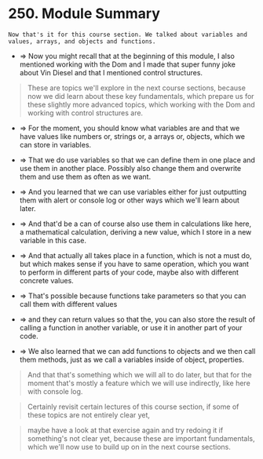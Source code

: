 # 250. Module Summary

```
Now that's it for this course section. We talked about variables and values, arrays, and objects and functions.
```

- => Now you might recall that at the beginning of this module, I also mentioned working with the Dom and I made that super funny joke about Vin Diesel and that I mentioned control structures.

> These are topics we'll explore in the next course sections, because now we did learn about these key fundamentals, which prepare us for these slightly more advanced topics, which working with the Dom and working with control structures are.

- => For the moment, you should know what variables are and that we have values like numbers or, strings or, a arrays or, objects, which we can store in variables.

- => That we do use variables so that we can define them in one place and use them in another place. Possibly also change them and overwrite them and use them as often as we want.

- => And you learned that we can use variables either for just outputting them with alert or console log or other ways which we'll learn about later.

- => And that'd be a can of course also use them in calculations like here, a mathematical calculation, deriving a new value, which I store in a new variable in this case.

- => And that actually all takes place in a function, which is not a must do, but which makes sense if you have to same operation, which you want to perform in different parts of your code, maybe also with different concrete values.

- => That's possible because functions take parameters so that you can call them with different values

- => and they can return values so that the, you can also store the result of calling a function in another variable, or use it in another part of your code.

- => We also learned that we can add functions to objects and we then call them methods, just as we call a variables inside of object, properties.

> And that that's something which we will all to do later, but that for the moment that's mostly a feature which we will use indirectly, like here with console log.

> Certainly revisit certain lectures of this course section, if some of these topics are not entirely clear yet,

> maybe have a look at that exercise again and try redoing it if something's not clear yet, because these are important fundamentals, which we'll now use to build up on in the next course sections.
